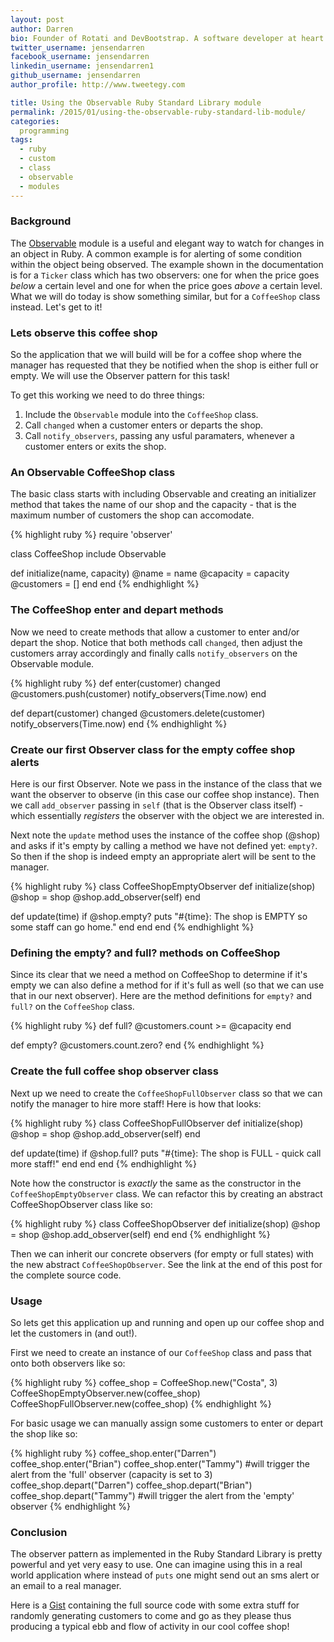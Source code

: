 ```yaml
---
layout: post
author: Darren
bio: Founder of Rotati and DevBootstrap. A software developer at heart who also loves spending time with his family - enjoying cycling, piano, reading and playing games with his daughter Sophia.
twitter_username: jensendarren
facebook_username: jensendarren
linkedin_username: jensendarren1
github_username: jensendarren
author_profile: http://www.tweetegy.com

title: Using the Observable Ruby Standard Library module
permalink: /2015/01/using-the-observable-ruby-standard-lib-module/
categories:
  programming
tags:
  - ruby
  - custom
  - class
  - observable
  - modules
---
```


### Background

The [Observable](http://ruby-doc.org/stdlib-2.0.0/libdoc/observer/rdoc/Observable.html) module is a useful and elegant way to watch for changes in an object in Ruby. A common example is for alerting of some condition within the object being observed. The example shown in the documentation is for a `Ticker` class which has two observers: one for when the price goes _below_ a certain level and one for when the price goes _above_ a certain level. What we will do today is show something similar, but for a `CoffeeShop` class instead. Let's get to it!

### Lets observe this coffee shop

So the application that we will build will be for a coffee shop where the manager has requested that they be notified when the shop is either full or empty. We will use the Observer pattern for this task!

To get this working we need to do three things:

1. Include the `Observable` module into the `CoffeeShop` class.
2. Call `changed` when a customer enters or departs the shop.
3. Call `notify_observers`, passing any usful paramaters, whenever a customer enters or exits the shop.

### An Observable CoffeeShop class

The basic class starts with including Observable and creating an initializer method that takes the name of our shop and the capacity - that is the maximum number of customers the shop can accomodate.

{% highlight ruby %}
require 'observer'

class CoffeeShop
  include Observable

  def initialize(name, capacity)
    @name = name
    @capacity = capacity
    @customers = []
  end
end
{% endhighlight %}

### The CoffeeShop enter and depart methods

Now we need to create methods that allow a customer to enter and/or depart the shop. Notice that both methods call `changed`, then adjust the customers array accordingly and finally calls `notify_observers` on the Observable module.

{% highlight ruby %}
def enter(customer)
  changed
  @customers.push(customer)
  notify_observers(Time.now)
end

def depart(customer)
  changed
  @customers.delete(customer)
  notify_observers(Time.now)
end
{% endhighlight %}

### Create our first Observer class for the empty coffee shop alerts

Here is our first Observer. Note we pass in the instance of the class that we want the observer to observe (in this case our coffee shop instance). Then we call `add_observer` passing in `self` (that is the Observer class itself) - which essentially _registers_ the observer with the object we are interested in.

Next note the `update` method uses the instance of the coffee shop (@shop) and asks if it's empty by calling a method we have not defined yet: `empty?`. So then if the shop is indeed empty an appropriate alert will be sent to the manager.

{% highlight ruby %}
class CoffeeShopEmptyObserver
  def initialize(shop)
    @shop = shop
    @shop.add_observer(self)
  end

  def update(time)
    if @shop.empty?
      puts "#{time}: The shop is EMPTY so some staff can go home."
    end
  end
end
{% endhighlight %}

### Defining the empty? and full? methods on CoffeeShop

Since its clear that we need a method on CoffeeShop to determine if it's empty we can also define a method for if it's full as well (so that we can use that in our next observer). Here are the method definitions for `empty?` and `full?` on the `CoffeeShop` class.

{% highlight ruby %}
def full?
  @customers.count >= @capacity
end

def empty?
  @customers.count.zero?
end
{% endhighlight %}

### Create the full coffee shop observer class

Next up we need to create the `CoffeeShopFullObserver` class so that we can notify the manager to hire more staff! Here is how that looks:

{% highlight ruby %}
class CoffeeShopFullObserver
  def initialize(shop)
    @shop = shop
    @shop.add_observer(self)
  end

  def update(time)
    if @shop.full?
      puts "#{time}: The shop is FULL - quick call more staff!"
    end
  end
end
{% endhighlight %}

Note how the constructor is _exactly_ the same as the constructor in the `CoffeeShopEmptyObserver` class. We can refactor this by creating an abstract CoffeeShopObserver class like so:

{% highlight ruby %}
class CoffeeShopObserver
  def initialize(shop)
    @shop = shop
    @shop.add_observer(self)
  end
end
{% endhighlight %}

Then we can inherit our concrete observers (for empty or full states) with the new abstract `CoffeeShopObserver`. See the link at the end of this post for the complete source code.

### Usage

So lets get this application up and running and open up our coffee shop and let the customers in (and out!).

First we need to create an instance of our `CoffeeShop` class and pass that onto both observers like so:

{% highlight ruby %}
coffee_shop = CoffeeShop.new("Costa", 3)
CoffeeShopEmptyObserver.new(coffee_shop)
CoffeeShopFullObserver.new(coffee_shop)
{% endhighlight %}

For basic usage we can manually assign some customers to enter or depart the shop like so:

{% highlight ruby %}
coffee_shop.enter("Darren")
coffee_shop.enter("Brian")
coffee_shop.enter("Tammy") #will trigger the alert from the 'full' observer (capacity is set to 3)
coffee_shop.depart("Darren")
coffee_shop.depart("Brian")
coffee_shop.depart("Tammy") #will trigger the alert from the 'empty' observer
{% endhighlight %}

### Conclusion

The observer pattern as implemented in the Ruby Standard Library is pretty powerful and yet very easy to use. One can imagine using this in a real world application where instead of `puts` one might send out an sms alert or an email to a real manager.

Here is a [Gist](https://gist.github.com/jensendarren/e49c60596b7c7268e605) containing the full source code with some extra stuff for randomly generating customers to come and go as they please thus producing a typical ebb and flow of activity in our cool coffee shop!
